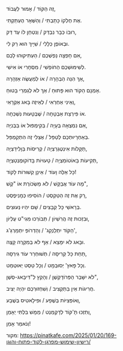 זֶה הַקּוֹד / אָמוּר לַעֲבוֹד,

אֶת חֶלְקוֹ כָּתַבְתִּי / וְהַשְּׁאָר הֶעְתַּקְתִּי.

רוּבּוֹ כְּבָר נִבְדַּק / וְנִטְחַן לוֹ עַד דַּק,

וּבְאוֹפֶן כְּלָלִי / שַׁיָּיךְ הוּא רַק לִי.

אִם חָפְצָה נַפְשְׁכֶם / הַעְתִּיקוּהוּ לָכֶם,

לְשִׁימּוּשְׁכֶם הַחוֹפְשִׁי /  מִסְחָרִי אוֹ אִישִׁי.

אַךְ הִנֵּה הַבְהָרָה / אוֹ לְמַעֲשֶׂה אַזְהָרָה,

אָמְנָם הַקּוֹד הוּא פָּתוּחַ / אַךְ לֹא לְגַמְרֵי בָּטוּחַ.

וְאֵינִי אַחְרַאִי / לְאֵיזֶה בָּאג אַקְרָאִי,

אוֹ פִּירְצַת אַבְטָחָה / שֶׁבְּטָעוּת נִשְׁכְּחָה.

אִם נִמְצְאָה בְּעָיָה / בַּקִימְפּוּל אוֹ בַּבְּנִיָּה,

בְּאַחְרָיוּתְכֶם לְטַפֵּל / אֶצְלִי זֶה הִתְקַמְפֵּל.

תַּקָּלוֹת אִינְטֶגְרַצְיָה / קְרִיסוֹת בַּוָלִידַצְיָה,

תְּקִיעוֹת בָּאוֹטוֹמַצְיָה / טָעוּיוֹת בָּדוֹקוּמֶנְטַצְיָה,

כָּל אֵלֶּה וָעוֹד / אֵינָן קְשׁוּרוֹת לָקוֹד!

מָה עוֹד אֲבַקֵּשׁ / לֹא מַשְׂכּוֹרֶת אוֹ "קֶשׁ",

רַק אֶת זֶה הַטֵּקְסְט / הוֹסִיפוּ כְּמָנִיפֶסְט,

בְּרָאשֵׁי כָּל קְבָצִים / שָׁם יִהְיוּ נְעוּצִים.

וּבִזְכוּת זֶה הֲרִשְׁיוֹן / תְּבוֹרְכוּ מִגִי"ט עֶלְיוֹן,

הַקּוֹד יִתְלַנְקֵג' / וְהַדְרוֹפְּ יִתְמַרְגֵּ'ג',

וּבָּאג לֹא יִמָּצֵא / אַף לֹא בְּמִקְרֶה קָצֶה.

תַּחַת כָּל קְרִיסָה / תְּשׁוּחְרַר עוֹד גִּירְסָה,

וְכָל פָּאץ' יְסוּבְּמָט / וְכָל טֵסְט יְאוּטְמַט.

לֹא יִשָּׁבֵר הַפְּרוֹדָקְשֶׁן / וְהָקֵץ לְ"דִּיבָּאג-סֵשֶׁן",

חֲרִיגוֹת אֵין בַּתַּקְצִיב / וְשִׁחְזוּרְכֶם יִהְיֶה יַצִּיב.

וְאוֹפְּצִיּוֹת בְּשֶׁפַע / וּפִילָאטִיס בְּשֶׁבַע,

וְתִזְכּוּ תָּ'קּוֹד לְדָקְמֵנְט / מַמָּשׁ בִּלְתִּי יֵאָמֵן,

וְנֹאמַר אָמֵן!

מקור: https://pinatkafe.com/2025/01/20/169-רישיון-שימוש-מפרגן-לקוד-פתוח-והוגן/